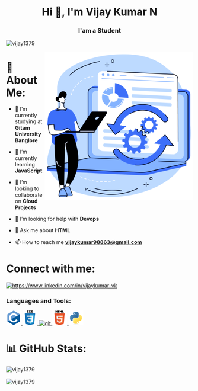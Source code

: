 <h1 align="center">Hi 👋, I'm Vijay Kumar N</h1>
<h3 align="center">I'am a Student</h3>

<p align="left"> <img src="https://komarev.com/ghpvc/?username=vijay1379&label=Profile%20views&color=0e75b6&style=flat" alt="vijay1379" /> </p>
<img align="right" src="https://github.com/vijay1379/vijay1379/blob/3fb9bf2fe037b4f22a631b8f452e861349e2b35a/0690e95e60f5.png" alt="ria-monga" height="400" style="max-width: 100%;">

 # 💫 About Me:
- 🔭 I’m currently studying at **Gitam University Banglore**

- 🌱 I’m currently learning **JavaScript**

- 👯 I’m looking to collaborate on **Cloud Projects**

- 🤝 I’m looking for help with **Devops**

- 💬 Ask me about **HTML**

- 📫 How to reach me **vijaykumar98863@gmail.com**

# Connect with me:
<p align="left">
<a href="https://linkedin.com/in/https://www.linkedin.com/in/vijaykumar-vk" target="blank"><img align="center" src="https://raw.githubusercontent.com/rahuldkjain/github-profile-readme-generator/master/src/images/icons/Social/linked-in-alt.svg" alt="https://www.linkedin.com/in/vijaykumar-vk" height="30" width="40" /></a>
</p>

<h3 align="left">Languages and Tools:</h3>
<p align="left"> <a href="https://www.cprogramming.com/" target="_blank" rel="noreferrer"> <img src="https://raw.githubusercontent.com/devicons/devicon/master/icons/c/c-original.svg" alt="c" width="40" height="40"/> </a> <a href="https://www.w3schools.com/css/" target="_blank" rel="noreferrer"> <img src="https://raw.githubusercontent.com/devicons/devicon/master/icons/css3/css3-original-wordmark.svg" alt="css3" width="40" height="40"/> </a> <a href="https://git-scm.com/" target="_blank" rel="noreferrer"> <img src="https://www.vectorlogo.zone/logos/git-scm/git-scm-icon.svg" alt="git" width="40" height="40"/> </a> <a href="https://www.w3.org/html/" target="_blank" rel="noreferrer"> <img src="https://raw.githubusercontent.com/devicons/devicon/master/icons/html5/html5-original-wordmark.svg" alt="html5" width="40" height="40"/> </a> <a href="https://www.python.org" target="_blank" rel="noreferrer"> <img src="https://raw.githubusercontent.com/devicons/devicon/master/icons/python/python-original.svg" alt="python" width="40" height="40"/> </a> </p>

# 📊 GitHub Stats:
<p><img align="center" src="https://github-readme-stats.vercel.app/api/top-langs?username=vijay1379&show_icons=true&locale=en&layout=compact" alt="vijay1379" /></p>

<p><img align="center" src="https://github-readme-streak-stats.herokuapp.com/?user=vijay1379&" alt="vijay1379" /></p>
